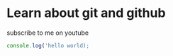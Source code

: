 # Learn about git and github

subscribe to me on youtube

```javascript
console.log('hello world);

```
